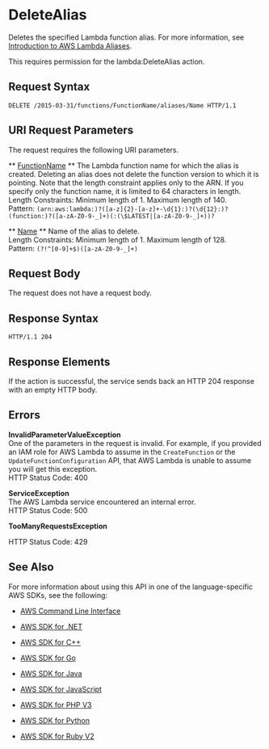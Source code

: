 # DeleteAlias<a name="API_DeleteAlias"></a>

Deletes the specified Lambda function alias\. For more information, see [Introduction to AWS Lambda Aliases](http://docs.aws.amazon.com/lambda/latest/dg/aliases-intro.html)\.

This requires permission for the lambda:DeleteAlias action\.

## Request Syntax<a name="API_DeleteAlias_RequestSyntax"></a>

```
DELETE /2015-03-31/functions/FunctionName/aliases/Name HTTP/1.1
```

## URI Request Parameters<a name="API_DeleteAlias_RequestParameters"></a>

The request requires the following URI parameters\.

 ** [FunctionName](#API_DeleteAlias_RequestSyntax) **   <a name="SSS-DeleteAlias-request-FunctionName"></a>
The Lambda function name for which the alias is created\. Deleting an alias does not delete the function version to which it is pointing\. Note that the length constraint applies only to the ARN\. If you specify only the function name, it is limited to 64 characters in length\.  
Length Constraints: Minimum length of 1\. Maximum length of 140\.  
Pattern: `(arn:aws:lambda:)?([a-z]{2}-[a-z]+-\d{1}:)?(\d{12}:)?(function:)?([a-zA-Z0-9-_]+)(:(\$LATEST|[a-zA-Z0-9-_]+))?` 

 ** [Name](#API_DeleteAlias_RequestSyntax) **   <a name="SSS-DeleteAlias-request-Name"></a>
Name of the alias to delete\.  
Length Constraints: Minimum length of 1\. Maximum length of 128\.  
Pattern: `(?!^[0-9]+$)([a-zA-Z0-9-_]+)` 

## Request Body<a name="API_DeleteAlias_RequestBody"></a>

The request does not have a request body\.

## Response Syntax<a name="API_DeleteAlias_ResponseSyntax"></a>

```
HTTP/1.1 204
```

## Response Elements<a name="API_DeleteAlias_ResponseElements"></a>

If the action is successful, the service sends back an HTTP 204 response with an empty HTTP body\.

## Errors<a name="API_DeleteAlias_Errors"></a>

 **InvalidParameterValueException**   
One of the parameters in the request is invalid\. For example, if you provided an IAM role for AWS Lambda to assume in the `CreateFunction` or the `UpdateFunctionConfiguration` API, that AWS Lambda is unable to assume you will get this exception\.  
HTTP Status Code: 400

 **ServiceException**   
The AWS Lambda service encountered an internal error\.  
HTTP Status Code: 500

 **TooManyRequestsException**   
   
HTTP Status Code: 429

## See Also<a name="API_DeleteAlias_SeeAlso"></a>

For more information about using this API in one of the language\-specific AWS SDKs, see the following:

+  [AWS Command Line Interface](http://docs.aws.amazon.com/goto/aws-cli/lambda-2015-03-31/DeleteAlias) 

+  [AWS SDK for \.NET](http://docs.aws.amazon.com/goto/DotNetSDKV3/lambda-2015-03-31/DeleteAlias) 

+  [AWS SDK for C\+\+](http://docs.aws.amazon.com/goto/SdkForCpp/lambda-2015-03-31/DeleteAlias) 

+  [AWS SDK for Go](http://docs.aws.amazon.com/goto/SdkForGoV1/lambda-2015-03-31/DeleteAlias) 

+  [AWS SDK for Java](http://docs.aws.amazon.com/goto/SdkForJava/lambda-2015-03-31/DeleteAlias) 

+  [AWS SDK for JavaScript](http://docs.aws.amazon.com/goto/AWSJavaScriptSDK/lambda-2015-03-31/DeleteAlias) 

+  [AWS SDK for PHP V3](http://docs.aws.amazon.com/goto/SdkForPHPV3/lambda-2015-03-31/DeleteAlias) 

+  [AWS SDK for Python](http://docs.aws.amazon.com/goto/boto3/lambda-2015-03-31/DeleteAlias) 

+  [AWS SDK for Ruby V2](http://docs.aws.amazon.com/goto/SdkForRubyV2/lambda-2015-03-31/DeleteAlias) 